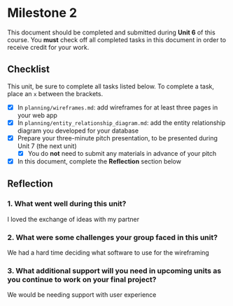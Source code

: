 # Milestone 2

This document should be completed and submitted during **Unit 6** of this course. You **must** check off all completed tasks in this document in order to receive credit for your work.

## Checklist

This unit, be sure to complete all tasks listed below. To complete a task, place an `x` between the brackets.

- [X] In `planning/wireframes.md`: add wireframes for at least three pages in your web app
- [X] In `planning/entity_relationship_diagram.md`: add the entity relationship diagram you developed for your database
- [X] Prepare your three-minute pitch presentation, to be presented during Unit 7 (the next unit)
  - [X] You do **not** need to submit any materials in advance of your pitch
- [X] In this document, complete the **Reflection** section below

## Reflection

### 1. What went well during this unit?

I loved the exchange of ideas with my partner

### 2. What were some challenges your group faced in this unit?

We had a hard time deciding what software to use for the wireframing

### 3. What additional support will you need in upcoming units as you continue to work on your final project?

We would be needing support with user experience
